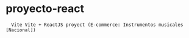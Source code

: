 # proyecto-react 
      Vite Vite + ReactJS proyect (E-commerce: Instrumentos musicales [Nacional])
